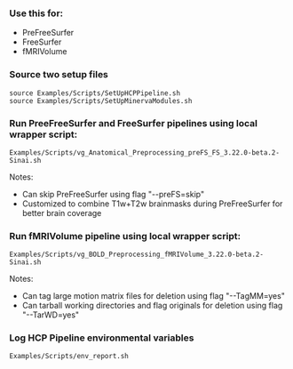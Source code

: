 
### Use this for:
* PreFreeSurfer
* FreeSurfer
* fMRIVolume

### Source two setup files
```
source Examples/Scripts/SetUpHCPPipeline.sh
source Examples/Scripts/SetUpMinervaModules.sh
```

### Run PreeFreeSurfer and FreeSurfer pipelines using local wrapper script:
```
Examples/Scripts/vg_Anatomical_Preprocessing_preFS_FS_3.22.0-beta.2-Sinai.sh
```
Notes: 
 * Can skip PreFreeSurfer using flag "--preFS=skip"
 * Customized to combine T1w+T2w brainmasks during PreFreeSurfer for better brain coverage

### Run fMRIVolume pipeline using local wrapper script:
```
Examples/Scripts/vg_BOLD_Preprocessing_fMRIVolume_3.22.0-beta.2-Sinai.sh
```
Notes: 
 * Can tag large motion matrix files for deletion using flag "--TagMM=yes"
 * Can tarball working directories and flag originals for deletion using flag "--TarWD=yes"

### Log HCP Pipeline environmental variables
```
Examples/Scripts/env_report.sh
```
